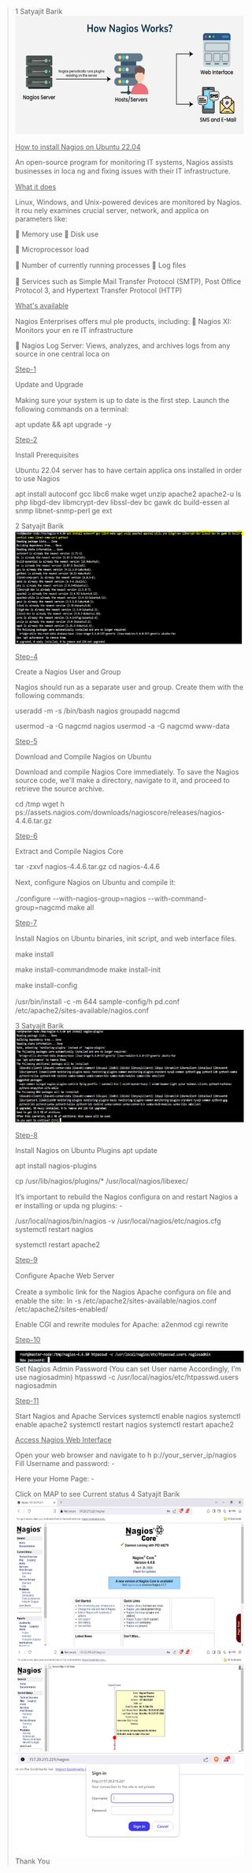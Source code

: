 > 1 Satyajit Barik<img src="./4t242s0f.png"
> style="width:5.89667in;height:2.515in" />
>
> <u>How to install Nagios on Ubuntu 22.04</u>
>
> An open-source program for monitoring IT systems, Nagios assists
> businesses in loca ng and ﬁxing issues with their IT infrastructure.
>
> <u>What it does</u>
>
> Linux, Windows, and Unix-powered devices are monitored by Nagios. It
> rou nely examines crucial server, network, and applica on parameters
> like:
>
>  Memory use  Disk use
>
>  Microprocessor load
>
>  Number of currently running processes  Log ﬁles
>
>  Services such as Simple Mail Transfer Protocol (SMTP), Post Oﬃce
> Protocol 3, and Hypertext Transfer Protocol (HTTP)
>
> <u>What's available</u>
>
> Nagios Enterprises oﬀers mul ple products, including:  Nagios XI:
> Monitors your en re IT infrastructure
>
>  Nagios Log Server: Views, analyzes, and archives logs from any
> source in one central loca on
>
> <u>Step-1</u>
>
> Update and Upgrade
>
> Making sure your system is up to date is the ﬁrst step. Launch the
> following commands on a terminal:
>
> apt update && apt upgrade -y
>
> <u>Step-2</u>
>
> Install Prerequisites
>
> Ubuntu 22.04 server has to have certain applica ons installed in order
> to use Nagios
>
> apt install autoconf gcc libc6 make wget unzip apache2 apache2-u ls
> php libgd-dev libmcrypt-dev libssl-dev bc gawk dc build-essen al snmp
> libnet-snmp-perl ge ext
>
> 2 Satyajit Barik<img src="./bgjpw4c3.png"
> style="width:5.89167in;height:2.40667in" />
>
> <u>Step-4</u>
>
> Create a Nagios User and Group
>
> Nagios should run as a separate user and group. Create them with the
> following commands:
>
> useradd -m -s /bin/bash nagios groupadd nagcmd
>
> usermod -a -G nagcmd nagios usermod -a -G nagcmd www-data
>
> <u>Step-5</u>
>
> Download and Compile Nagios on Ubuntu
>
> Download and compile Nagios Core immediately. To save the Nagios
> source code, we'll make a directory, navigate to it, and proceed to
> retrieve the source archive.
>
> cd /tmp wget h
> ps://assets.nagios.com/downloads/nagioscore/releases/nagios-4.4.6.tar.gz
>
> <u>Step-6</u>
>
> Extract and Compile Nagios Core
>
> tar -zxvf nagios-4.4.6.tar.gz cd nagios-4.4.6
>
> Next, conﬁgure Nagios on Ubuntu and compile it:
>
> ./conﬁgure --with-nagios-group=nagios --with-command-group=nagcmd make
> all
>
> <u>Step-7</u>
>
> Install Nagios on Ubuntu binaries, init script, and web interface
> ﬁles.
>
> make install
>
> make install-commandmode make install-init
>
> make install-conﬁg
>
> /usr/bin/install -c -m 644 sample-conﬁg/h pd.conf
> /etc/apache2/sites-available/nagios.conf
>
> 3 Satyajit Barik<img src="./d4x13ihr.png"
> style="width:5.89167in;height:1.955in" />
>
> <u>Step-8</u>
>
> Install Nagios on Ubuntu Plugins apt update
>
> apt install nagios-plugins
>
> cp /usr/lib/nagios/plugins/\* /usr/local/nagios/libexec/
>
> It’s important to rebuild the Nagios conﬁgura on and restart Nagios a
> er installing or upda ng plugins: -
>
> /usr/local/nagios/bin/nagios -v /usr/local/nagios/etc/nagios.cfg
> systemctl restart nagios
>
> systemctl restart apache2
>
> <u>Step-9</u>
>
> Conﬁgure Apache Web Server
>
> Create a symbolic link for the Nagios Apache conﬁgura on ﬁle and
> enable the site: ln -s /etc/apache2/sites-available/nagios.conf
> /etc/apache2/sites-enabled/
>
> Enable CGI and rewrite modules for Apache: a2enmod cgi rewrite
>
> <u>Step-10</u>
>
> <img src="./2bmx30ls.png" style="width:5.89167in;height:0.26in" />Set
> Nagios Admin Password (You can set User name Accordingly, I’m use
> nagiosadmin) htpasswd -c /usr/local/nagios/etc/htpasswd.users
> nagiosadmin
>
> <u>Step-11</u>
>
> Start Nagios and Apache Services systemctl enable nagios systemctl
> enable apache2 systemctl restart nagios systemctl restart apache2
>
> <u>Access Nagios Web Interface</u>
>
> Open your web browser and navigate to h p://your_server_ip/nagios
> Fill Username and password: -
>
> Here your Home Page: -
>
> Click on MAP to see Current status
> 4 Satyajit Barik<img src="./gyk4pqcq.png"
> style="width:5.89667in;height:3.13667in" /><img src="./2cvkjszv.png"
> style="width:5.89167in;height:2.18833in" /><img src="./ftqhk0tr.png"
> style="width:5.89667in;height:2.16667in" />
> Thank You
